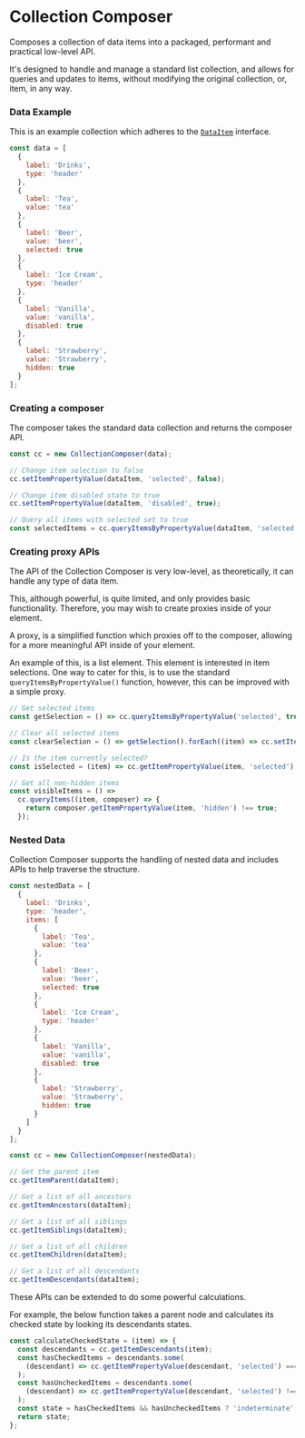 # Collection Composer

Composes a collection of data items into a packaged, performant and practical low-level API.

It's designed to handle and manage a standard list collection, and allows for queries and updates to items, without modifying the original collection, or, item, in any way.

### Data Example

This is an example collection which adheres to the [`DataItem`](./data-item.ts) interface.

```js
const data = [
  {
    label: 'Drinks',
    type: 'header'
  },
  {
    label: 'Tea',
    value: 'tea'
  },
  {
    label: 'Beer',
    value: 'beer',
    selected: true
  },
  {
    label: 'Ice Cream',
    type: 'header'
  },
  {
    label: 'Vanilla',
    value: 'vanilla',
    disabled: true
  },
  {
    label: 'Strawberry',
    value: 'Strawberry',
    hidden: true
  }
];
```

### Creating a composer

The composer takes the standard data collection and returns the composer API.

```js
const cc = new CollectionComposer(data);

// Change item selection to false
cc.setItemPropertyValue(dataItem, 'selected', false);

// Change item disabled state to true
cc.setItemPropertyValue(dataItem, 'disabled', true);

// Query all items with selected set to true
const selectedItems = cc.queryItemsByPropertyValue(dataItem, 'selected', true);
```

### Creating proxy APIs

The API of the Collection Composer is very low-level, as theoretically, it can handle any type of data item.

This, although powerful, is quite limited, and only provides basic functionality. Therefore, you may wish to create proxies inside of your element.

A proxy, is a simplified function which proxies off to the composer, allowing for a more meaningful API inside of your element.

An example of this, is a list element. This element is interested in item selections. One way to cater for this, is to use the standard `queryItemsByPropertyValue()` function, however, this can be improved with a simple proxy.

```js
// Get selected items
const getSelection = () => cc.queryItemsByPropertyValue('selected', true);

// Clear all selected items
const clearSelection = () => getSelection().forEach((item) => cc.setItemPropertyValue('selected', false));

// Is the item currently selected?
const isSelected = (item) => cc.getItemPropertyValue(item, 'selected') === true;

// Get all non-hidden items
const visibleItems = () =>
  cc.queryItems((item, composer) => {
    return composer.getItemPropertyValue(item, 'hidden') !== true;
  });
```

### Nested Data

Collection Composer supports the handling of nested data and includes APIs to help traverse the structure.

```js
const nestedData = [
  {
    label: 'Drinks',
    type: 'header',
    items: [
      {
        label: 'Tea',
        value: 'tea'
      },
      {
        label: 'Beer',
        value: 'beer',
        selected: true
      },
      {
        label: 'Ice Cream',
        type: 'header'
      },
      {
        label: 'Vanilla',
        value: 'vanilla',
        disabled: true
      },
      {
        label: 'Strawberry',
        value: 'Strawberry',
        hidden: true
      }
    ]
  }
];
```

```js
const cc = new CollectionComposer(nestedData);

// Get the parent item
cc.getItemParent(dataItem);

// Get a list of all ancestors
cc.getItemAncestors(dataItem);

// Get a list of all siblings
cc.getItemSiblings(dataItem);

// Get a list of all children
cc.getItemChildren(dataItem);

// Get a list of all descendants
cc.getItemDescendants(dataItem);
```

These APIs can be extended to do some powerful calculations.

For example, the below function takes a parent node and calculates its checked state by looking its descendants states.

```js
const calculateCheckedState = (item) => {
  const descendants = cc.getItemDescendants(item);
  const hasCheckedItems = descendants.some(
    (descendant) => cc.getItemPropertyValue(descendant, 'selected') === true
  );
  const hasUncheckedItems = descendants.some(
    (descendant) => cc.getItemPropertyValue(descendant, 'selected') !== true
  );
  const state = hasCheckedItems && hasUncheckedItems ? 'indeterminate' : hasCheckedItems ? 'checked' : '';
  return state;
};
```
